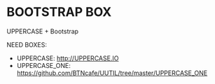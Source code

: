 BOOTSTRAP BOX
=============
UPPERCASE + Bootstrap

NEED BOXES:
- UPPERCASE: http://UPPERCASE.IO
- UPPERCASE_ONE: https://github.com/BTNcafe/UUTIL/tree/master/UPPERCASE_ONE